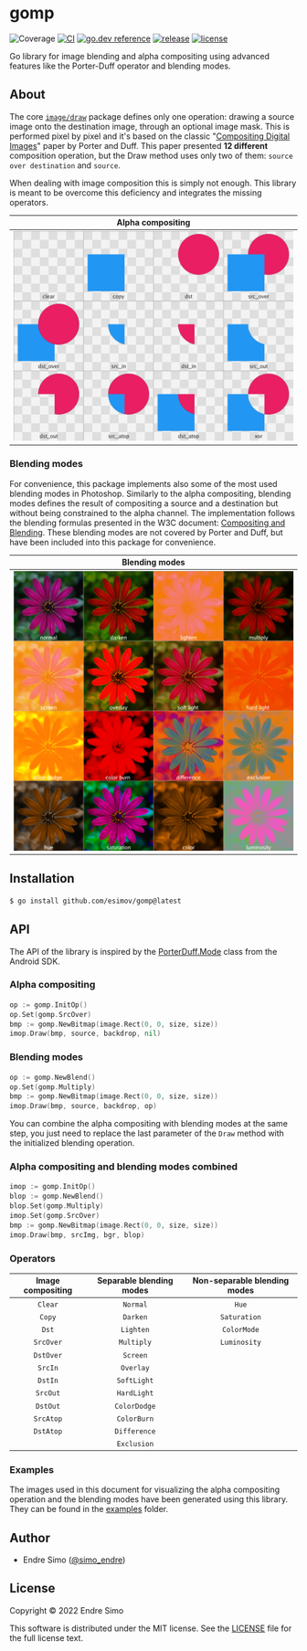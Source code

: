 # gomp
![Coverage](https://img.shields.io/badge/Coverage-73.3%25-brightgreen)
[![CI](https://github.com/esimov/gomp/actions/workflows/ci.yml/badge.svg)](https://github.com/esimov/gomp/actions/workflows/ci.yml)
[![go.dev reference](https://img.shields.io/badge/pkg.go.dev-reference-007d9c?logo=go)](https://pkg.go.dev/github.com/esimov/gomp)
[![release](https://img.shields.io/badge/release-v1.0.1-blue.svg)](https://github.com/esimov/gomp/releases/tag/v1.0.1)
[![license](https://img.shields.io/github/license/esimov/gomp)](./LICENSE)

Go library for image blending and alpha compositing using advanced features like the Porter-Duff operator and blending modes.

## About

The core [`image/draw`](https://pkg.go.dev/image/draw) package defines only one operation: drawing a source image onto the destination image, through an optional image mask. This is performed pixel by pixel and it's based on the classic "[Compositing Digital Images](https://dl.acm.org/doi/pdf/10.1145/964965.808606)" paper by Porter and Duff. This paper presented **12 different** composition operation, but the Draw method uses only two of them: `source over destination` and `source`. 

When dealing with image composition this is simply not enough. This library is meant to be overcome this deficiency and integrates the missing operators.

| Alpha compositing
|:--:
| ![compositing](https://github.com/esimov/gomp/blob/master/examples/comp/composite.png) |

### Blending modes
For convenience, this package implements also some of the most used blending modes in Photoshop. Similarly to the alpha compositing, blending modes defines the result of compositing a source and a destination but without being constrained to the alpha channel. The implementation follows the blending formulas presented in the W3C document: [Compositing and Blending](https://www.w3.org/TR/compositing-1/#blending). These blending modes are not covered by Porter and Duff, but have been included into this package for convenience.

| Blending modes
|:--:
| ![blending](https://github.com/esimov/gomp/blob/master/examples/blend/blend.png) |

## Installation
```bash
$ go install github.com/esimov/gomp@latest
```

## API
The API of the library is inspired by the [PorterDuff.Mode](https://developer.android.com/reference/android/graphics/PorterDuff.Mode) class from the Android SDK.

### Alpha compositing
```go
op := gomp.InitOp()
op.Set(gomp.SrcOver)
bmp := gomp.NewBitmap(image.Rect(0, 0, size, size))
imop.Draw(bmp, source, backdrop, nil)
```

### Blending modes
```go
op := gomp.NewBlend()
op.Set(gomp.Multiply)
bmp := gomp.NewBitmap(image.Rect(0, 0, size, size))
imop.Draw(bmp, source, backdrop, op)
```

You can combine the alpha compositing with blending modes at the same step, you just need to replace the last parameter of the `Draw` method with the initialized blending operation.

### Alpha compositing and blending modes combined
```go
imop := gomp.InitOp()
blop := gomp.NewBlend()
blop.Set(gomp.Multiply)
imop.Set(gomp.SrcOver)
bmp := gomp.NewBitmap(image.Rect(0, 0, size, size))
imop.Draw(bmp, srcImg, bgr, blop)
```

### Operators
      
| Image compositing | Separable blending modes | Non-separable blending modes 
|:--:|:--:|:--:
| `Clear` | `Normal` | `Hue` |
| `Copy` | `Darken` | `Saturation` |
| `Dst` | `Lighten` | `ColorMode` |
| `SrcOver` | `Multiply` | `Luminosity` |
| `DstOver` | `Screen` |
| `SrcIn` | `Overlay` |
| `DstIn` | `SoftLight` |
| `SrcOut` | `HardLight` |
| `DstOut` | `ColorDodge` |
| `SrcAtop` | `ColorBurn` |
| `DstAtop` | `Difference` |
|  | `Exclusion` |

### Examples
The images used in this document for visualizing the alpha compositing operation and the blending modes have been generated using this library. They can be found in the [examples](https://github.com/esimov/gomp/tree/master/examples) folder.

## Author
* Endre Simo ([@simo_endre](https://twitter.com/simo_endre))

## License
Copyright © 2022 Endre Simo

This software is distributed under the MIT license. See the [LICENSE](https://github.com/esimov/gomp/blob/master/LICENSE) file for the full license text.
